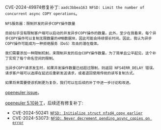 CVE-2024-49974修复补丁: `aadc3bbea163 NFSD: Limit the number of concurrent async COPY operations`。

```
NFS服务器：限制并发的异步COPY操作数量

目前似乎没有限制客户端可以启动的并发异步COPY操作的数量。此外，至少在我看来，每个异步COPY操作可以复制无限数量的4MB数据块，因此可能会持续很长时间。因此，我认为异步COPY操作可能成为一种拒绝服务（DoS）攻击的潜在载体。

我们需要添加一种限制机制，来限制并发的后台COPY操作数量。为了简单且公平起见，这个补丁实现了每个命名空间的限制。

当异步COPY请求发生时，如果并发操作数量已经超过限制，则返回 NFS4ERR_DELAY 错误。请求客户端可以选择在延迟后重新发送请求，或者退回使用传统的读写复制方式。

如果将来需要使该机制更为复杂，我们可以在后续的补丁中进一步讨论和改进。
```

[openeuler issue](https://gitee.com/src-openeuler/kernel/issues/IAYR9C)。

[openeuler 5.10补丁](https://gitee.com/openeuler/kernel/pulls/12460)，后续还有修复补丁:

- CVE-2024-50241: [`NFSD: Initialize struct nfsd4_copy earlier`](https://gitee.com/openeuler/kernel/pulls/13356)
- CVE-2024-53073: [`NFSD: Never decrement pending_async_copies on error`](https://gitee.com/openeuler/kernel/pulls/13905)